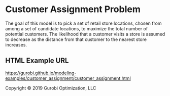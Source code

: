 # Customer Assignment Problem

The goal of this model is to pick a set of retail store locations, chosen from among a set of candidate locations, to maximize the total number of potential customers. The likelihood that a customer visits a store is assumed to decrease as the distance from that customer to the nearest store increases.

## HTML Example URL

https://gurobi.github.io/modeling-examples/customer_assignment/customer_assignment.html


Copyright © 2019 Gurobi Optimization, LLC
